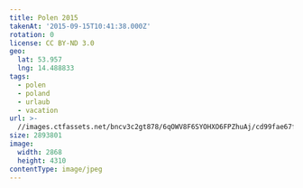```yaml
---
title: Polen 2015
takenAt: '2015-09-15T10:41:38.000Z'
rotation: 0
license: CC BY-ND 3.0
geo:
  lat: 53.957
  lng: 14.488833
tags:
  - polen
  - poland
  - urlaub
  - vacation
url: >-
  //images.ctfassets.net/bncv3c2gt878/6qOWV8F6SYOHXO6FPZhuAj/cd99fae67f0f38f5790f5f94e048ae3f/polen-2015_25957711165_o
size: 2893801
image:
  width: 2868
  height: 4310
contentType: image/jpeg
---
```


